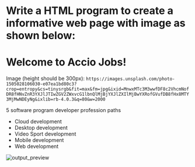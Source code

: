 # Write a HTML program to create a informative web page with image as shown below:

# Welcome to Accio Jobs!
Image (height should be 300px):  `https://images.unsplash.com/photo-1505028106030-e07ea1bd80c3?crop=entropy&cs=tinysrgb&fit=max&fm=jpg&ixid=MnwxMTc3M3wwfDF8c2VhcmNofDR8fHNvZnR3YXJlJTIwZGV2ZWxvcG1lbnQlMjBjYXJlZXIlMjBwYXRofGVufDB8fHx8MTY3MjMwNDEyNg&ixlib=rb-4.0.3&q=80&w=2000`

5 software program developer profession paths
- Cloud development
- Desktop development
- Video Sport development
- Mobile development
- Web development

![output_preview](https://storage.googleapis.com/acciojob-open-file-collections/development_paths.png)
